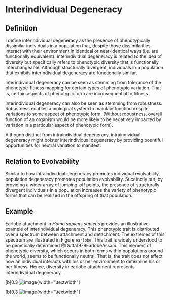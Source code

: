 Interindividual Degeneracy
==========================

Definition
----------

I define interindividual degeneracy as the presence of phenotypically dissimilar individuals in a population that, despite those dissimilarities, interact with their environment in identical or near-identical ways (i.e.
are functionally equivalent).
Interindividual degeneracy is related to the idea of diversity but specifically refers to phenotypic diversity that is functionally interchangeable.
Although structurally divergent, individuals in a population that exhibits interindividual degeneracy are functionally similar.

Interindividual degeneracy can be seen as stemming from tolerance of the phenotype-fitness mapping for certain types of phenotypic variation.
That is, certain aspects of phenotypic form are inconsequential to fitness.

Interindividual degeneracy can also be seen as stemming from robustness.
Robustness enables a biological system to maintain function despite variations to some aspect of phenotypic form.
(Without robustness, overall function of an organism would be more likely to be negatively impacted by variation in a particular aspect of phenotypic form).

Although distinct from intraindividual degeneracy, intraindividual degeneracy might bolster interindividual degeneracy by providing bountiful opportunities for neutral variation to manifest.

Relation to Evolvability
------------------------

Similar to how intraindividual degeneracy promotes individual evolvability, population degeneracy promotes population evolvability.
Succinctly put, by providing a wider array of jumping-off points, the presence of structurally divergent individuals in a population increases the variety of phenotypic forms that can be realized in the offspring of that population.

Example
-------

Earlobe attachment in *Homo sapiens sapiens* provides an illustrative example of interindividual degeneracy.
This phenotypic trait is distributed over a spectrum between attachment and detachment.
The extremes of this spectrum are illustrated in Figure `earlobe`.
This trait is widely understood to be genetically determined @Dutta1979EarlobeAssam.
This element of phenotypic diversity, which occurs in both forms within populations around the world, seems to be functionally neutral.
That is, the trait does not affect how an individual interacts with his or her environment to determine his or her fitness.
Hence, diversity in earlobe attachment represents interindividual degeneracy.

\[b\]<span>0.3</span> ![image](img/attached_earlobe){width="\textwidth"}

\[b\]<span>0.3</span> ![image](img/detached_earlobe){width="\textwidth"}
